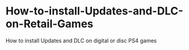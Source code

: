 # How-to-install-Updates-and-DLC-on-Retail-Games
How to install Updates and DLC on digital or disc PS4 games 

